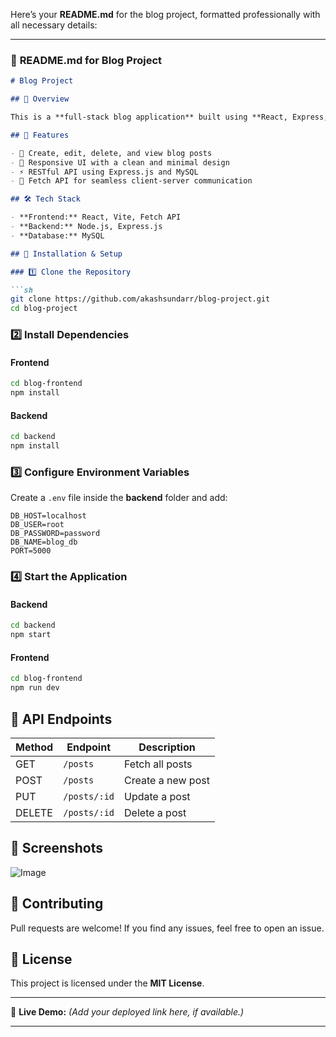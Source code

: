 Here’s your **README.md** for the blog project, formatted professionally with all necessary details:  

---

### 📜 **README.md for Blog Project**  

```md
# Blog Project

## 📌 Overview

This is a **full-stack blog application** built using **React, Express, MySQL, and Fetch API**. It allows users to create, read, update, and delete (CRUD) blog posts, with a responsive UI and a RESTful backend.

## 🚀 Features

- 📝 Create, edit, delete, and view blog posts  
- 📱 Responsive UI with a clean and minimal design  
- ⚡ RESTful API using Express.js and MySQL  
- 🔄 Fetch API for seamless client-server communication  

## 🛠️ Tech Stack

- **Frontend:** React, Vite, Fetch API  
- **Backend:** Node.js, Express.js  
- **Database:** MySQL  

## 📂 Installation & Setup

### 1️⃣ Clone the Repository

```sh
git clone https://github.com/akashsundarr/blog-project.git
cd blog-project
```

### 2️⃣ Install Dependencies

#### **Frontend**
```sh
cd blog-frontend
npm install
```

#### **Backend**
```sh
cd backend
npm install
```

### 3️⃣ Configure Environment Variables

Create a `.env` file inside the **backend** folder and add:

```env
DB_HOST=localhost
DB_USER=root
DB_PASSWORD=password
DB_NAME=blog_db
PORT=5000
```

### 4️⃣ Start the Application

#### **Backend**
```sh
cd backend
npm start
```

#### **Frontend**
```sh
cd blog-frontend
npm run dev
```

## 📜 API Endpoints

| Method | Endpoint      | Description         |
|--------|-------------|---------------------|
| GET    | `/posts`    | Fetch all posts     |
| POST   | `/posts`    | Create a new post   |
| PUT    | `/posts/:id` | Update a post      |
| DELETE | `/posts/:id` | Delete a post      |

## 📸 Screenshots

![Image](https://github.com/user-attachments/assets/50e96ec6-423c-43e4-a4a2-8df43420b478)

## 📌 Contributing

Pull requests are welcome! If you find any issues, feel free to open an issue.

## 📄 License

This project is licensed under the **MIT License**.

---
🔗 **Live Demo:** *(Add your deployed link here, if available.)*

---

